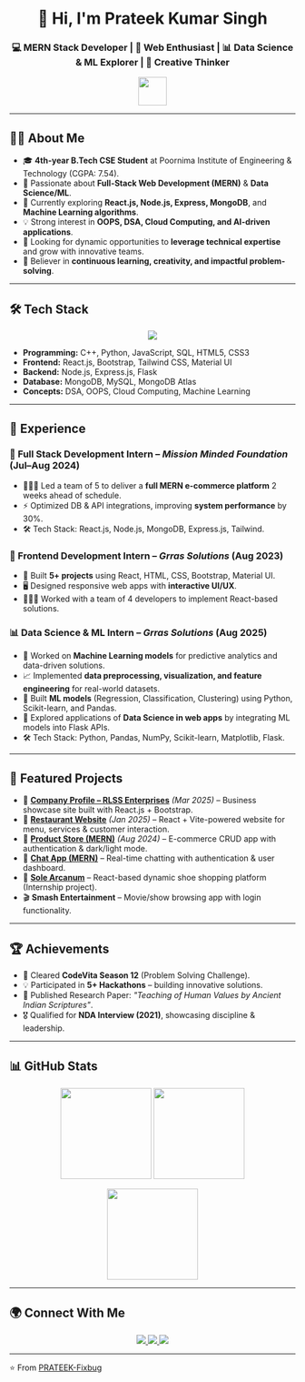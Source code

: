 <h1 align="center">👋 Hi, I'm Prateek Kumar Singh</h1>
<h3 align="center">💻 MERN Stack Developer | 🚀 Web Enthusiast | 📊 Data Science & ML Explorer | 🎨 Creative Thinker</h3>
<p align="center">
  <img src="https://media.giphy.com/media/WUlplcMpOCEmTGBtBW/giphy.gif" width="50">
</p>

---

## 👨‍🎓 About Me
- 🎓 **4th-year B.Tech CSE Student** at Poornima Institute of Engineering & Technology (CGPA: 7.54).  
- 🔭 Passionate about **Full-Stack Web Development (MERN)** & **Data Science/ML**.  
- 🌱 Currently exploring **React.js, Node.js, Express, MongoDB**, and **Machine Learning algorithms**.  
- 💡 Strong interest in **OOPS, DSA, Cloud Computing, and AI-driven applications**.  
- 🚀 Looking for dynamic opportunities to **leverage technical expertise** and grow with innovative teams.  
- 🎯 Believer in **continuous learning, creativity, and impactful problem-solving**.  

---

## 🛠️ Tech Stack
<p align="center">
  <img src="https://skillicons.dev/icons?i=cpp,python,html,css,js,react,nodejs,express,mongodb,mysql,bootstrap,tailwind,git,github" />
</p>

- **Programming:** C++, Python, JavaScript, SQL, HTML5, CSS3  
- **Frontend:** React.js, Bootstrap, Tailwind CSS, Material UI  
- **Backend:** Node.js, Express.js, Flask  
- **Database:** MongoDB, MySQL, MongoDB Atlas  
- **Concepts:** DSA, OOPS, Cloud Computing, Machine Learning  

---

## 💼 Experience

### 🚀 Full Stack Development Intern – *Mission Minded Foundation* (Jul–Aug 2024)
- 🧑‍🤝‍🧑 Led a team of 5 to deliver a **full MERN e-commerce platform** 2 weeks ahead of schedule.  
- ⚡ Optimized DB & API integrations, improving **system performance** by 30%.  
- 🛠️ Tech Stack: React.js, Node.js, MongoDB, Express.js, Tailwind.  

### 🎨 Frontend Development Intern – *Grras Solutions* (Aug 2023)
- 🔑 Built **5+ projects** using React, HTML, CSS, Bootstrap, Material UI.  
- 🖥️ Designed responsive web apps with **interactive UI/UX**.  
- 👨‍👩‍👧 Worked with a team of 4 developers to implement React-based solutions.  

### 📊 Data Science & ML Intern – *Grras Solutions* (Aug 2025)
- 🤖 Worked on **Machine Learning models** for predictive analytics and data-driven solutions.  
- 📈 Implemented **data preprocessing, visualization, and feature engineering** for real-world datasets.  
- 🧠 Built **ML models** (Regression, Classification, Clustering) using Python, Scikit-learn, and Pandas.  
- 🔎 Explored applications of **Data Science in web apps** by integrating ML models into Flask APIs.  
- 🛠️ Tech Stack: Python, Pandas, NumPy, Scikit-learn, Matplotlib, Flask.  

---

## 🌟 Featured Projects
- 🏢 **[Company Profile – RLSS Enterprises](#)** *(Mar 2025)* – Business showcase site built with React.js + Bootstrap.  
- 🍴 **[Restaurant Website](#)** *(Jan 2025)* – React + Vite-powered website for menu, services & customer interaction.  
- 🛒 **[Product Store (MERN)](#)** *(Aug 2024)* – E-commerce CRUD app with authentication & dark/light mode.  
- 💬 **[Chat App (MERN)](#)** – Real-time chatting with authentication & user dashboard.  
- 👟 **[Sole Arcanum](#)** – React-based dynamic shoe shopping platform (Internship project).  
- 🎬 **Smash Entertainment** – Movie/show browsing app with login functionality.  

---

## 🏆 Achievements
- 🥇 Cleared **CodeVita Season 12** (Problem Solving Challenge).  
- 💡 Participated in **5+ Hackathons** – building innovative solutions.  
- 📄 Published Research Paper: *"Teaching of Human Values by Ancient Indian Scriptures"*.  
- 🎖️ Qualified for **NDA Interview (2021)**, showcasing discipline & leadership.  

---

## 📊 GitHub Stats
<p align="center">
  <img src="https://github-readme-stats.vercel.app/api?username=PRATEEK-Fixbug&show_icons=true&theme=tokyonight" height="160" />
  <img src="https://github-readme-streak-stats.herokuapp.com/?user=PRATEEK-Fixbug&theme=tokyonight" height="160" />
</p>
<p align="center">
  <img src="https://github-readme-stats.vercel.app/api/top-langs/?username=PRATEEK-Fixbug&layout=compact&theme=tokyonight" height="160"/>
</p>

---

## 🌍 Connect With Me
<p align="center">
  <a href="https://www.linkedin.com/in/prateek-singh-7234b3258">
    <img src="https://img.shields.io/badge/LinkedIn-Prateek%20Kumar%20Singh-blue?logo=linkedin&style=for-the-badge">
  </a>
  <a href="mailto:calledasprateek@gmail.com">
    <img src="https://img.shields.io/badge/Email-Prateek-red?logo=gmail&style=for-the-badge">
  </a>
  <a href="https://github.com/PRATEEK-Fixbug">
    <img src="https://img.shields.io/badge/GitHub-PRATEEK--Fixbug-black?logo=github&style=for-the-badge">
  </a>
</p>

---

⭐️ From [PRATEEK-Fixbug](https://github.com/PRATEEK-Fixbug)
